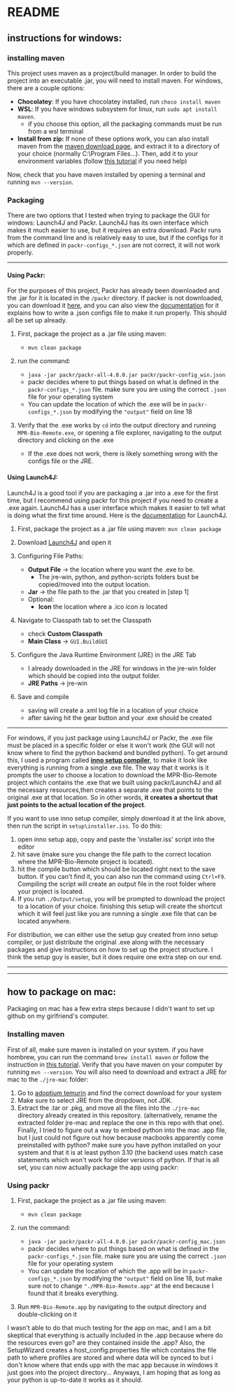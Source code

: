 # README
## instructions for windows:
### installing maven
This project uses maven as a project/build manager. In order to build the project into an executable .jar, you will need to install maven. For windows, there are a couple options:
* **Chocolatey**: If you have chocolatey installed, run `choco install maven`
* **WSL**: If you have windows subsystem for linux, run `sudo apt install maven`.
  * if you choose this option, all the packaging commands must be run from a wsl terminal
* **Install from zip:** If none of these options work, you can also install maven from the [maven download page](https://maven.apache.org/download.cgi), and extract it to a directory of your choice (normally C:\Program Files\...). Then, add it to your environment variables (follow [this tutorial](https://phoenixnap.com/kb/install-maven-windows) if you need help)

Now, check that you have maven installed by opening a terminal and running `mvn --version`.

### Packaging
There are two options that I tested when trying to package the GUI for windows: Launch4J and Packr. Launch4J has its own interface which makes it much easier to use, but it requires an extra download. Packr runs from the command line and is relatively easy to use, but if the configs for it which are defined in `packr-configs_*.json` are not correct, it will not work properly.

---
#### Using Packr:
For the purposes of this project, Packr has already been downloaded and the .jar for it is located in the `/packr` directory. If packer is not downloaded, you can download it [here](https://github.com/libgdx/packr/releases), and you can also view the [documentation](https://github.com/libgdx/packr) for it explains how to write a .json configs file to make it run properly. This should all be set up already.

1) First, package the project as a .jar file using maven:
   * ```mvn clean package```
   

2) run the command:
   * ```java -jar packr/packr-all-4.0.0.jar packr/packr-config_win.json```
   * packr decides where to put things based on what is defined in the `packr-configs_*.json` file. make sure you are using the correct `.json` file for your operating system
   * You can update the location of which the .exe will be in `packr-configs_*.json` by modifying the `"output"` field on line 18


3) Verify that the .exe works by `cd` into the output directory and running `MPR-Bio-Remote.exe`, or opening a file explorer, navigating to the output directory and clicking on the .exe
   * If the .exe does not work, there is likely something wrong with the configs file or the JRE. 
   
#### Using Launch4J:
Launch4J is a good tool if you are packaging a .jar into a .exe for the first time, but I recommend using packr for this project if you need to create a .exe again. Launch4J has a user interface which makes it easier to tell what is doing what the first time around. Here is the [documentation](https://launch4j.sourceforge.net/docs.html) for Launch4J.
1) First, package the project as a .jar file using maven:
   ```mvn clean package```


2) Download [Launch4J](https://sourceforge.net/projects/launch4j/files/launch4j-3/3.50/) and open it


3) Configuring File Paths:
   * **Output File** &rarr; the location where you want the .exe to be.
     * The jre-win, python, and python-scripts folders bust be copied/moved into the output location.
   * **Jar** &rarr; the file path to the .jar that you created in [step 1]
   * Optional:
     * **Icon** the location where a .ico icon is located


4) Navigate to Classpath tab to set the Classpath 
   * check **Custom Classpath**
   * **Main Class** &rarr; `GUI.BuildGUI` 


5) Configure the Java Runtime Environment (JRE) in the JRE Tab
   * I already downloaded in the JRE for windows in the jre-win folder which should be copied into the output folder.
   * **JRE Paths** &rarr; jre-win
   

6) Save and compile
   * saving will create a .xml log file in a location of your choice
   * after saving hit the gear button and your .exe should be created
---
For windows, if you just package using Launch4J or Packr, the .exe file must be placed in a specific folder or else it won't work (the GUI will not know where to find the python backend and bundled python). To get around this, I used a program called **[inno setup compiler](https://jrsoftware.org/isdl.php)**, to make it look like everything is running from a single .exe file. The way that it works is it prompts the user to choose a location to download the MPR-Bio-Remote project which contains the .exe that we built using packr/Launch4J and all the necessary resources,then creates a separate .exe that points to the original .exe at that location. So in other words, **it creates a shortcut that just points to the actual location of the project**.

If you want to use inno setup compiler, simply download it at the link above, then run the script in `setup\installer.iss`. To do this:
1) open inno setup app, copy and paste the 'installer.iss' script into the editor
2) hit save (make sure you change the file path to the correct location where the MPR-Bio-Remote project is located). 
3) hit the compile button which should be located right next to the save button. If you can't find it, you can also run the command using `Ctrl+F9`. Compiling the script will create an output file in the root folder where your project is located. 
4) If you run `./Output/setup`, you will be prompted to download the project to a location of your choice. finishing this setup will create the shortcut which it will feel just like you are running a single .exe file that can be located anywhere.

For distribution, we can either use the setup guy created from inno setup compiler, or just distribute the original .exe along with the necessary packages and give instructions on how to set up the project structure. I think the setup guy is easier, but it does require one extra step on our end.

---

---

## how to package on mac:
Packaging on mac has a few extra steps because I didn't want to set up github on my girlfriend's computer. 
### Installing maven
First of all, make sure maven is installed on your system. if you have hombrew, you can run the command `brew install maven` or follow the instruction in [this tutorial](https://www.digitalocean.com/community/tutorials/install-maven-mac-os). Verify that you have maven on your computer by running `mvn --version`. You will also need to download and extract a JRE for mac to the `./jre-mac` folder:
1) Go to [adoptium temurin](https://adoptium.net/temurin/releases/?os=any&arch=any&version=21) and find the correct download for your system
2) Make sure to select JRE from the dropdown, not JDK. 
3) Extract the .tar or .pkg, and move all the files into the `./jre-mac` directory already created in this repository. (alternatively, rename the extracted folder jre-mac and replace the one in this repo with that one).
Finally, I tried to figure out a way to embed python into the mac .app file, but I just could not figure out how because macbooks apparently come preinstalled with python? make sure you have python installed on your system and that it is at least python 3.10 (the backend uses match case statements which won't work for older versions of python. If that is all set, you can now actually package the app using packr:

### Using packr
1) First, package the project as a .jar file using maven:
    * ```mvn clean package```


2) run the command:
    * ```java -jar packr/packr-all-4.0.0.jar packr/packr-config_mac.json```
    * packr decides where to put things based on what is defined in the `packr-configs_*.json` file. make sure you are using the correct `.json` file for your operating system
    * You can update the location of which the .app will be in `packr-configs_*.json` by modifying the `"output"` field on line 18, but make sure not to change `"./MPR-Bio-Remote.app"` at the end because I found that it breaks everything.

3) Run `MPR-Bio-Remote.app` by navigating to the output directory and double-clicking on it 
   
I wasn't able to do that much testing for the app on mac, and I am a bit skeptical that everything is actually included in the .app because where do the resources even go? are they contained inside the .app? Also, the SetupWizard creates a host_config.properties file which contains the file path to where profiles are stored and where data will be synced to but i don't know where that ends upp with the mac app because in windows it just goes into the project directory... Anyways, I am hoping that as long as your python is up-to-date it works as it should.